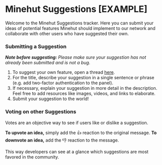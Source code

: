 # Minehut Suggestions [EXAMPLE]

Welcome to the Minehut Suggestions tracker. Here you can submit your ideas of potential features Minehut should implement to our network and collaborate with other users who have suggested their own.

### Submitting a Suggestion

***Note before suggesting:*** *Please make sure your suggestion has not already been submitted and is not a bug.*

1. To suggest your own feature, open a thread [here](https://github.com/minehutmc/suggestions/issues/new). 
2. For the title, describe your suggestion in a single sentence or phrase (e.g. add two-factor authentication to the panel). 
3. If necessary, explain your suggestion in more detail in the description. Feel free to add resources like images, videos, and links to elaborate.
4. Submit your suggestion to the world!

### Voting on other Suggestions

Votes are an objective way to see if users like or dislike a suggestion.

**To upvote an idea,** simply add the 👍 reaction to the original message. 
**To downvote an idea,** add the 👎 reaction to the message. 

This way developers can see at a glance which suggestions are most favored in the community.

